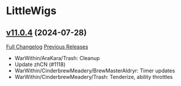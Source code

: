 # LittleWigs

## [v11.0.4](https://github.com/BigWigsMods/LittleWigs/tree/v11.0.4) (2024-07-28)
[Full Changelog](https://github.com/BigWigsMods/LittleWigs/compare/v11.0.3...v11.0.4) [Previous Releases](https://github.com/BigWigsMods/LittleWigs/releases)

- WarWithin/AraKara/Trash: Cleanup  
- Update zhCN (#1118)  
- WarWithin/CinderbrewMeadery/BrewMasterAldryr: Timer updates  
- WarWithin/CinderbrewMeadery/Trash: Tenderize, ability throttles  
